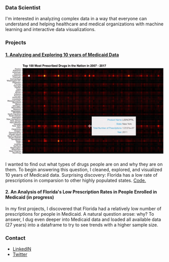 ### Data Scientist

I'm interested in analyzing complex data in a way that everyone can understand and helping healthcare and medical organizations with machine learning and interactive data visualizations.

### Projects 

#### [1. Analyzing and Exploring 10 years of Medicaid Data](https://medium.com/@dmitriy.kavyazin/what-drugs-are-people-on-56ce31b40a4f) 

![](gif_small.gif)

I wanted to find out what types of drugs people are on and why they are on them. To begin answering this question, I cleaned, explored, and visualized 10 years of Medicaid data. Surprising discovery: Florida has a low rate of prescriptions in comparsion to other highly populated states. [Code.](https://github.com/DimaKav/Data_storytelling_project/blob/master/DRUG_data.ipynb)

#### 2. An Analysis of Florida's Low Prescription Rates in People Enrolled in Medicaid (in progress)

In my first projects, I discovered that Florida had a relatively low number of prescriptions for people in Medicaid. A natural question arose: why? To answer, I dug even deeper into Medicaid data and loaded all available data (27 years) into a dataframe to try to see trends with a higher sample size.

### Contact

- [LinkedIN](https://www.linkedin.com/in/dkavyazin/)
- [Twitter](https://twitter.com/d_kav)
